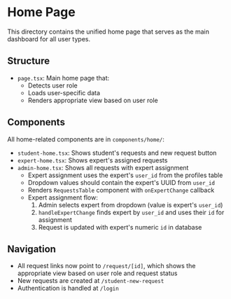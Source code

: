 # Home Page

This directory contains the unified home page that serves as the main dashboard for all user types.

## Structure

- `page.tsx`: Main home page that:
  - Detects user role
  - Loads user-specific data
  - Renders appropriate view based on user role

## Components

All home-related components are in `components/home/`:

- `student-home.tsx`: Shows student's requests and new request button
- `expert-home.tsx`: Shows expert's assigned requests
- `admin-home.tsx`: Shows all requests with expert assignment
  - Expert assignment uses the expert's `user_id` from the profiles table
  - Dropdown values should contain the expert's UUID from `user_id`
  - Renders `RequestsTable` component with `onExpertChange` callback
  - Expert assignment flow:
    1. Admin selects expert from dropdown (value is expert's `user_id`)
    2. `handleExpertChange` finds expert by `user_id` and uses their `id` for assignment
    3. Request is updated with expert's numeric `id` in database

## Navigation

- All request links now point to `/request/[id]`, which shows the appropriate view based on user role and request status
- New requests are created at `/student-new-request`
- Authentication is handled at `/login` 